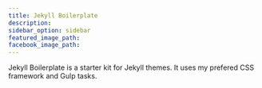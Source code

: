 ```yaml
---
title: Jekyll Boilerplate
description:
sidebar_option: sidebar
featured_image_path:
facebook_image_path:
---
```


Jekyll Boilerplate is a starter kit for Jekyll themes. It uses my prefered CSS framework and Gulp tasks.
